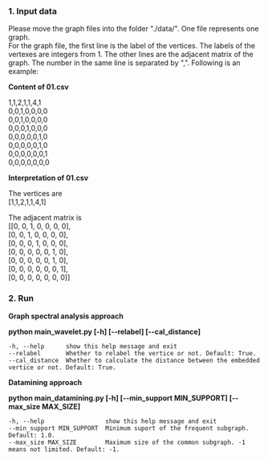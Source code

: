 ### 1. Input data

Please move the graph files into the folder "./data/". One file represents one graph. </br>
For the graph file, the first line is the label of the vertices. The labels of the vertexes are integers from 1. The other lines are the adjacent matrix of the graph. The number in the same line is separated by ",". Following is an example:</br>

<strong>Content of 01.csv</strong></br>

1,1,2,1,1,4,1</br>
0,0,1,0,0,0,0</br>
0,0,1,0,0,0,0</br>
0,0,0,1,0,0,0</br>
0,0,0,0,0,1,0</br>
0,0,0,0,0,1,0</br>
0,0,0,0,0,0,1</br>
0,0,0,0,0,0,0</br>

<strong>Interpretation of 01.csv</strong></br>

The vertices are </br>
[1,1,2,1,1,4,1]</br>

The adjacent matrix is</br>
[[0, 0, 1, 0, 0, 0, 0],</br>
 [0, 0, 1, 0, 0, 0, 0],</br>
 [0, 0, 0, 1, 0, 0, 0],</br>
 [0, 0, 0, 0, 0, 1, 0],</br>
 [0, 0, 0, 0, 0, 1, 0],</br>
 [0, 0, 0, 0, 0, 0, 1],</br>
 [0, 0, 0, 0, 0, 0, 0]]</br>


### 2. Run

<strong>Graph spectral analysis approach</strong>

<strong>python main_wavelet.py [-h] [--relabel] [--cal_distance]</strong>
```
-h, --help      show this help message and exit
--relabel       Whether to relabel the vertice or not. Default: True.
--cal_distance  Whether to calculate the distance between the embedded vertice or not. Default: True.
```

<strong>Datamining approach</strong>

<strong>python main_datamining.py [-h] [--min_support MIN_SUPPORT] [--max_size MAX_SIZE]</strong>
```
-h, --help                 show this help message and exit
--min_support MIN_SUPPORT  Minimum suport of the frequent subgraph. Default: 1.0.                
--max_size MAX_SIZE        Maximum size of the common subgraph. -1 means not limited. Default: -1.
```

